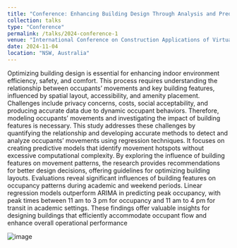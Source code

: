 ```yaml
---
title: "Conference: Enhancing Building Design Through Analysis and Predictive Modeling Of Occupant Movements"
collection: talks
type: "Conference"
permalink: /talks/2024-conference-1
venue: "International Conference on Construction Applications of Virtual Reality (CONVR)"
date: 2024-11-04
location: "NSW, Australia"
---
```


Optimizing building design is essential for enhancing indoor environment efficiency, safety, and comfort. This process requires understanding the relationship between occupants’ movements and key building features, influenced by spatial layout, accessibility, and amenity placement. Challenges include privacy concerns, costs, social acceptability, and producing accurate data due to dynamic occupant behaviors. Therefore, modeling occupants’ movements and investigating the impact of building features is necessary. This study addresses these challenges by quantifying the relationship and developing accurate methods to detect and analyze occupants’ movements using regression techniques. It focuses on creating predictive models that identify movement hotspots without excessive computational complexity. By exploring the influence of building features on movement patterns, the research provides recommendations for better design decisions, offering guidelines for optimizing building layouts. Evaluations reveal significant influences of building features on occupancy patterns during academic and weekend periods. Linear regression models outperform ARIMA in predicting peak occupancy, with peak times between 11 am to 3 pm for occupancy and 11 am to 4 pm for transit in academic settings. These findings offer valuable insights for designing buildings that efficiently accommodate occupant flow and enhance overall operational performance

![image](https://github.com/user-attachments/assets/1d756b1e-cc00-475e-859f-b7c44e3b9e87)
